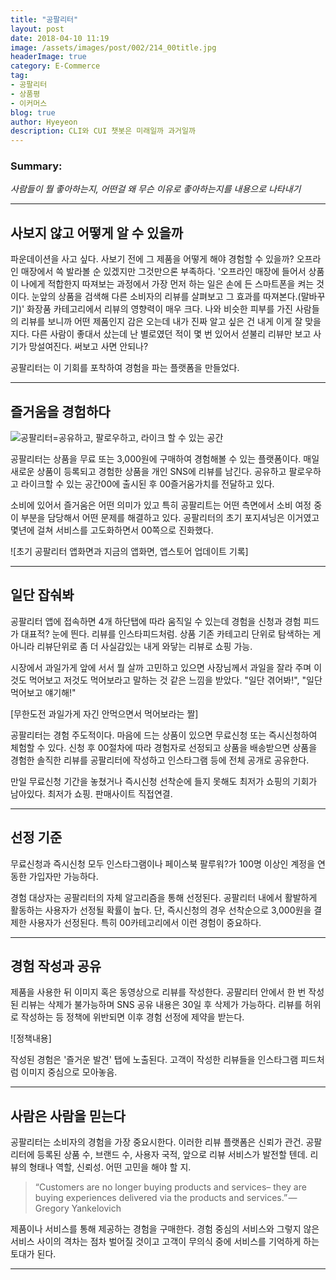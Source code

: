 ```yaml
---
title: "공팔리터"
layout: post
date: 2018-04-10 11:19
image: /assets/images/post/002/214_00title.jpg
headerImage: true
category: E-Commerce
tag:
- 공팔리터
- 상품평
- 이커머스
blog: true
author: Hyeyeon
description: CLI와 CUI 챗봇은 미래일까 과거일까
---
```


### Summary:

*사람들이 뭘 좋아하는지, 어떤걸 왜 무슨 이유로 좋아하는지를 내용으로 나타내기*

---

## 사보지 않고 어떻게 알 수 있을까

파운데이션을 사고 싶다. 사보기 전에 그 제품을 어떻게 해야 경험할 수 있을까? 오프라인 매장에서 쓱 발라볼 순 있겠지만 그것만으론 부족하다. '오프라인 매장에 들어서 상품이 나에게 적합한지 따져보는 과정에서 가장 먼저 하는 일은 손에 든 스마트폰을 켜는 것이다. 눈앞의 상품을 검색해 다른 소비자의 리뷰를 살펴보고 그 효과를 따져본다.(말바꾸기)' 화장품 카테고리에서 리뷰의 영향력이 매우 크다. 나와 비슷한 피부를 가진 사람들의 리뷰를 보니까 어떤 제품인지 감은 오는데 내가 진짜 알고 싶은 건 내게 이게 잘 맞을지다. 다른 사람이 좋대서 샀는데 난 별로였던 적이 몇 번 있어서 섣불리 리뷰만 보고 사기가 망설여진다. 써보고 사면 안되나?

공팔리터는 이 기회를 포착하여 경험을 파는 플랫폼을 만들었다.

---

## 즐거움을 경험하다

![공팔리터=공유하고, 팔로우하고, 라이크 할 수 있는 공간]()

공팔리터는 상품을 무료 또는 3,000원에 구매하여 경험해볼 수 있는 플랫폼이다. 매일 새로운 상품이 등록되고 경험한 상품을 개인 SNS에 리뷰를 남긴다. 공유하고 팔로우하고 라이크할 수 있는 공간00에 출시된 후 00즐거움가치를 전달하고 있다.

소비에 있어서 즐거움은 어떤 의미가 있고 특히 공팔리트는 어떤 측면에서 소비 여정 중 이 부분을 담당해서 어떤 문제를 해결하고 있다. 공팔리터의 초기 포지셔닝은 이거였고 몇년에 걸쳐 서비스를 고도화하면서 00쪽으로 진화했다.

![초기 공팔리터 앱화면과 지금의 앱화면, 앱스토어 업데이트 기록]

---

## 일단 잡숴봐

공팔리터 앱에 접속하면 4개 하단탭에 따라 움직일 수 있는데 경험을 신청과 경험 피드가 대표적? 눈에 띈다. 리뷰를 인스타피드처럼. 상품 기존 카테고리 단위로 탐색하는 게 아니라 리뷰단위로 좀 더 사실감있는 내게 와닿는 리뷰로 쇼핑 가능.

시장에서 과일가게 앞에 서서 뭘 살까 고민하고 있으면 사장님께서 과일을 잘라 주며 이것도 먹어보고 저것도 먹어보라고 말하는 것 같은 느낌을 받았다. "일단 겪어봐!", "일단 먹어보고 얘기해!"

[무한도전 과일가게 자긴 안먹으면서 먹어보라는 짤]

공팔리터는 경험 주도적이다. 마음에 드는 상품이 있으면 무료신청 또는 즉시신청하여 체험할 수 있다. 신청 후 00절차에 따라 경험자로 선정되고 상품을 배송받으면 상품을 경험한 솔직한 리뷰를 공팔리터에 작성하고 인스타그램 등에 전체 공개로 공유한다.

만일 무료신청 기간을 놓쳤거나 즉시신청 선착순에 들지 못해도 최저가 쇼핑의 기회가 남아있다. 최저가 쇼핑. 판매사이트 직접연결.

---

## 선정 기준

무료신청과 즉시신청 모두 인스타그램이나 페이스북 팔루워?가 100명 이상인 계정을 연동한 가입자만 가능하다.

경험 대상자는 공팔리터의 자체 알고리즘을 통해 선정된다. 공팔리터 내에서 활발하게 활동하는 사용자가 선정될 확률이 높다. 단, 즉시신청의 경우 선착순으로 3,000원을 결제한 사용자가 선정된다.
특히 00카테고리에서 이런 경험이 중요하다.

---

## 경험 작성과 공유

제품을 사용한 뒤 이미지 혹은 동영상으로 리뷰를 작성한다. 공팔리터 안에서 한 번 작성된 리뷰는 삭제가 불가능하며 SNS 공유 내용은 30일 후 삭제가 가능하다. 리뷰를 허위로 작성하는 등 정책에 위반되면 이후 경험 선정에 제약을 받는다.

![정책내용]

작성된 경험은 '즐거운 발견' 탭에 노출된다. 고객이 작성한 리뷰들을 인스타그램 피드처럼 이미지 중심으로 모아놓음.

---


## 사람은 사람을 믿는다

공팔리터는 소비자의 경험을 가장 중요시한다. 이러한 리뷰 플랫폼은 신뢰가 관건. 공팔리터에 등록된 상품 수, 브랜드 수, 사용자 국적, 앞으로 리뷰 서비스가 발전할 텐데. 리뷰의 형태나 역할, 신뢰성. 어떤 고민을 해야 할 지.

> “Customers are no longer buying products and services– they are buying experiences delivered via the products and services.” — Gregory Yankelovich

제품이나 서비스를 통해 제공하는 경험을 구매한다. 경험 중심의 서비스와 그렇지 않은 서비스 사이의 격차는 점차 벌어질 것이고 고객이 무의식 중에 서비스를 기억하게 하는 토대가 된다.

---
